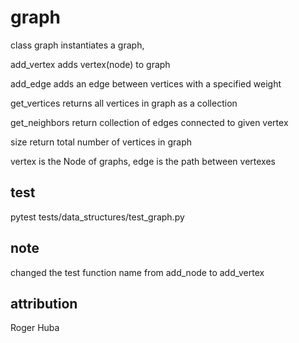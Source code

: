 # graph

class graph instantiates a graph,

add_vertex adds vertex(node) to graph

add_edge adds an edge between vertices with a specified weight

get_vertices returns all vertices in graph as a collection

get_neighbors return collection of edges connected to given vertex

size return total number of vertices in graph

vertex is the Node of graphs, edge is the path between vertexes

## test

pytest tests/data_structures/test_graph.py

## note

changed the test function name from add_node to add_vertex

## attribution

Roger Huba
